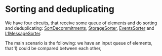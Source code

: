 # Sorting and deduplicating

We have four circuits, that receive some queue of elements and do sorting and deduplicating:
[SortDecommitments](https://github.com/code-423n4/2023-10-micro/blob/main/docs/Circuits%20Section/Circuits/SortDecommitments.md),
[StorageSorter](https://github.com/code-423n4/2023-10-micro/blob/main/docs/Circuits%20Section/Circuits/StorageSorter.md),
[EventsSorter](https://github.com/code-423n4/2023-10-micro/blob/main/docs/Circuits%20Section/Circuits/LogSorter.md) and
[L1MessageSorter](https://github.com/code-423n4/2023-10-micro/blob/main/docs/Circuits%20Section/Circuits/LogSorter.md).

The main scenario is the following: we have an input queue of elements, that 1) could be compared between each other,
